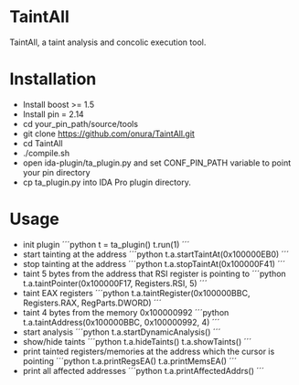 # TaintAll
TaintAll, a taint analysis and concolic execution tool.

# Installation
- Install boost >= 1.5
- Install pin = 2.14
- cd your_pin_path/source/tools
- git clone https://github.com/onura/TaintAll.git
- cd TaintAll
- ./compile.sh
- open ida-plugin/ta_plugin.py and set CONF_PIN_PATH variable to point your pin directory 
- cp ta_plugin.py into IDA Pro plugin directory.


# Usage
- init plugin
´´´python
t = ta_plugin()
t.run(1)
´´´
- start tainting at the address
´´´python
t.a.startTaintAt(0x100000EB0)
´´´
- stop tainting at the address
´´´python
t.a.stopTaintAt(0x100000F41)
´´´
- taint 5 bytes from the address that RSI register is pointing to
´´´python
t.a.taintPointer(0x100000F17, Registers.RSI, 5)
´´´
- taint EAX registers
´´´python
t.a.taintRegister(0x100000BBC, Registers.RAX, RegParts.DWORD)
´´´
- taint 4 bytes from the memory 0x100000992
´´´python
t.a.taintAddress(0x100000BBC, 0x100000992, 4)
´´´
- start analysis
´´´python
t.a.startDynamicAnalysis()
´´´
- show/hide taints
´´´python
t.a.hideTaints()
t.a.showTaints()
´´´
- print tainted registers/memories at the address which the cursor is pointing
´´´python
t.a.printRegsEA()
t.a.printMemsEA()
´´´
- print all affected addresses
´´´python
t.a.printAffectedAddrs()
´´´
